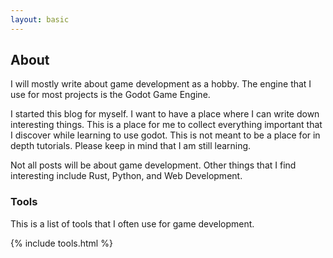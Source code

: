```yaml
---
layout: basic
---
```


## About

I will mostly write about game development as a hobby. The engine that I use for most
projects is the Godot Game Engine.

I started this blog for myself. I want to have a place where I can write down interesting things. This
is a place for me to collect everything important that I discover while learning to use godot. This is
not meant to be a place for in depth tutorials. Please keep in mind that I am still learning.

Not all posts will be about game development. Other things that I find interesting include Rust, Python, 
and Web Development. 

### Tools

This is a list of tools that I often use for game development.

{% include tools.html %}
